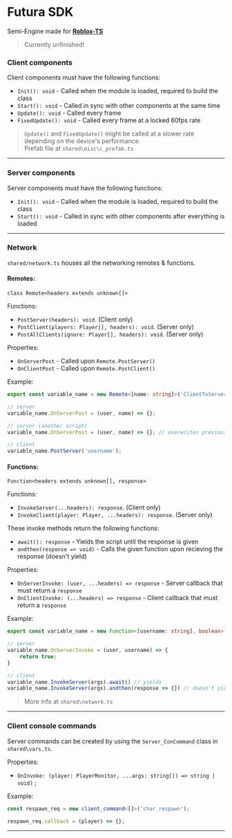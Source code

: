 # Futura SDK

Semi-Engine made for [**Roblox-TS**](https://roblox-ts.com/)
> Currently unfinished!

### Client components

Client components must have the following functions:

- `Init(): void` - Called when the module is loaded, required to build the class
- `Start(): void` - Called in sync with other components at the same time
- `Update(): void` - Called every frame
- `FixedUpdate(): void` - Called every frame at a locked 60fps rate

> `Update()` and `FixedUpdate()` might be called at a slower rate depending on the device's performance.\
> Prefab file at `shared\misc\c_prefab.ts`

---

### Server components

Server components must have the following functions:

- `Init(): void` - Called when the module is loaded, required to build the class
- `Start(): void` - Called in sync with other components after everything is loaded

---

### Network

`shared/network.ts` houses all the networking remotes & functions.

#### Remotes:
`class Remote<headers extends unknown[]>`

Functions:
- `PostServer(headers): void`. (Client only)
- `PostClient(players: Player[], headers): void`. (Server only)
- `PostAllClients(ignore: Player[], headers): void`. (Server only)

Properties:
- `OnServerPost` - Called upon `Remote.PostServer()`
- `OnClientPost` - Called upon `Remote.PostClient()`

Example:

```ts
export const variable_name = new Remote<[name: string]>('ClientToServer');

// server
variable_name.OnServerPost = (user, name) => {};

// server (another script)
variable_name.OnServerPost = (user, name) => {}; // overwrites previous definition

// client
variable_name.PostServer('username');
```

#### Functions:

`Function<headers extends unknown[], response>`

Functions:
- `InvokeServer(...headers): response`. (Client only)
- `InvokeClient(player: Player, ...headers): response`. (Server only)

These invoke methods return the following functions:
- `await(): response` - Yields the script until the response is given
- `andthen(response => void)` - Calls the given function upon recieving the response (doesn't yield)

Properties:
- `OnServerInvoke: (user, ...headers) => response` - Server callback that must return a `response`
- `OnClientInvoke: (...headers) => response` - Client callback that must return a `response`

Example:

```ts
export const variable_name = new Function<[username: string], boolean>();

// server
variable_name.OnServerInvoke = (user, username) => {
	return true;
}

// client
variable_name.InvokeServer(args).await() // yields
variable_name.InvokeServer(args).andthen(response => {}) // doesn't yield
```

> More info at `shared\network.ts`

---

### Client console commands

Server commands can be created by using the `Server_ConCommand` class in `shared\vars.ts`.

Properties:
- `OnInvoke: (player: PlayerMonitor, ...args: string[]) => string | void)` ;

Example:
```ts
const respawn_req = new client_command<[]>('char_respawn');

respawn_req.callback = (player) => {};
```

---

